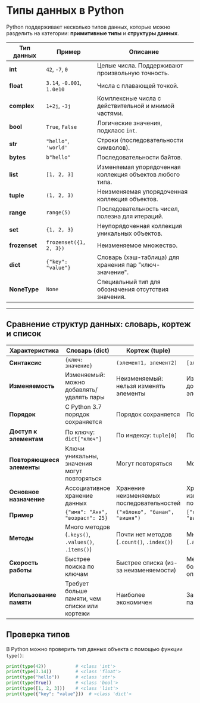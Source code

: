 # Типы данных в Python

Python поддерживает несколько типов данных, которые можно разделить на категории: **примитивные типы** и **структуры данных**.

| **Тип данных**     | **Пример**                 | **Описание**                                                                      |
|---------------------|----------------------------|----------------------------------------------------------------------------------|
| **int**            | `42`, `-7`, `0`            | Целые числа. Поддерживают произвольную точность.                                |
| **float**          | `3.14`, `-0.001`, `1.0e10` | Числа с плавающей точкой.                                                       |
| **complex**        | `1+2j`, `-3j`              | Комплексные числа с действительной и мнимой частями.                            |
| **bool**           | `True`, `False`            | Логические значения, подкласс `int`.                                            |
| **str**            | `"hello"`, `'world'`       | Строки (последовательности символов).                                           |
| **bytes**          | `b"hello"`                 | Последовательности байтов.                                                      |
| **list**           | `[1, 2, 3]`                | Изменяемая упорядоченная коллекция объектов любого типа.                        |
| **tuple**          | `(1, 2, 3)`                | Неизменяемая упорядоченная коллекция объектов.                                  |
| **range**          | `range(5)`                 | Последовательность чисел, полезна для итераций.                                 |
| **set**            | `{1, 2, 3}`                | Неупорядоченная коллекция уникальных объектов.                                  |
| **frozenset**      | `frozenset({1, 2, 3})`     | Неизменяемое множество.                                                         |
| **dict**           | `{"key": "value"}`         | Словарь (хэш-таблица) для хранения пар "ключ-значение".                         |
| **NoneType**       | `None`                     | Специальный тип для обозначения отсутствия значения.                            |

----

## Сравнение структур данных: словарь, кортеж и список

| **Характеристика**         | **Словарь (dict)**                                      | **Кортеж (tuple)**                        | **Список (list)**                          |
|----------------------------|---------------------------------------------------------|-------------------------------------------|--------------------------------------------|
| **Синтаксис**              | `{ключ: значение}`                                      | `(элемент1, элемент2)`                    | `[элемент1, элемент2]`                     |
| **Изменяемость**           | Изменяемый: можно добавлять/удалять пары                | Неизменяемый: нельзя изменять элементы    | Изменяемый: можно добавлять/удалять элементы |
| **Порядок**                | С Python 3.7 порядок сохраняется                       | Порядок сохраняется                       | Порядок сохраняется                        |
| **Доступ к элементам**     | По ключу: `dict["ключ"]`                                | По индексу: `tuple[0]`                    | По индексу: `list[0]`                      |
| **Повторяющиеся элементы** | Ключи уникальны, значения могут повторяться             | Могут повторяться                         | Могут повторяться                          |
| **Основное назначение**    | Ассоциативное хранение данных                           | Хранение неизменяемых последовательностей | Хранение изменяемых последовательностей    |
| **Пример**                 | `{"имя": "Аня", "возраст": 25}`                        | `("яблоко", "банан", "вишня")`            | `["яблоко", "банан", "вишня"]`             |
| **Методы**                 | Много методов (`.keys()`, `.values()`, `.items()`)      | Почти нет методов (`.count()`, `.index()`) | Много методов (`.append()`, `.remove()`)   |
| **Скорость работы**        | Быстрее поиска по ключам                                | Быстрее списка (из-за неизменяемости)     | Медленнее при большом количестве операций  |
| **Использование памяти**   | Требует больше памяти, чем списки или кортежи           | Наиболее экономичен                       | Занимает больше памяти, чем кортежи  



## Проверка типов

В Python можно проверить тип данных объекта с помощью функции `type()`:

```python
print(type(42))           # <class 'int'>
print(type(3.14))         # <class 'float'>
print(type("hello"))      # <class 'str'>
print(type(True))         # <class 'bool'>
print(type([1, 2, 3]))    # <class 'list'>
print(type({"key": "value"}))  # <class 'dict'>

